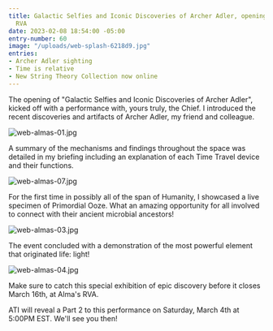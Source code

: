 ```yaml
---
title: Galactic Selfies and Iconic Discoveries of Archer Adler, opening at Alma's
  RVA
date: 2023-02-08 18:54:00 -05:00
entry-number: 60
image: "/uploads/web-splash-6218d9.jpg"
entries:
- Archer Adler sighting
- Time is relative
- New String Theory Collection now online
---
```


The opening of "Galactic Selfies and Iconic Discoveries of Archer Adler", kicked off with a performance with, yours truly, the Chief. I introduced the recent discoveries and artifacts of Archer Adler, my friend and colleague.

![web-almas-01.jpg](/uploads/web-almas-01.jpg)

A summary of the mechanisms and findings throughout the space was detailed in my briefing including an explanation of each Time Travel device and their functions.

![web-almas-07.jpg](/uploads/web-almas-07.jpg)

For the first time in possibly all of the span of Humanity, I showcased a live specimen of Primordial Ooze. What an amazing opportunity for all involved to connect with their ancient microbial ancestors!

![web-almas-03.jpg](/uploads/web-almas-03.jpg)

The event concluded with a demonstration of the most powerful element that originated life: light!

![web-almas-04.jpg](/uploads/web-almas-04.jpg)

Make sure to catch this special exhibition of epic discovery before it closes March 16th, at Alma's RVA. 

ATI will reveal a Part 2 to this performance on Saturday, March 4th at 5:00PM EST. We'll see you then!